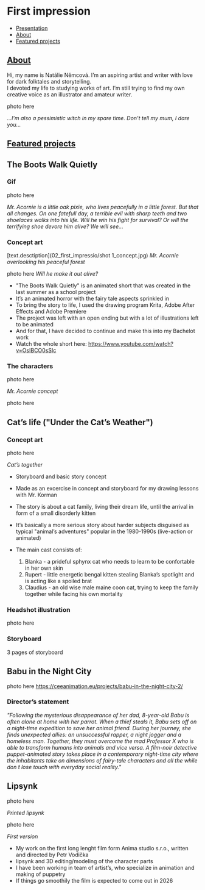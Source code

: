 # First impression

- [Presentation](Presentation.md)
- [About](About.md)
- [Featured projects](FeaturedProjects.md)

## [About](About.md)

Hi, my name is Natálie Němcová. 
I’m an aspiring artist and writer with love for dark folktales and storytelling.  
I devoted my life to studying works of art. I’m still trying to find my own creative voice as an illustrator and amateur writer.

photo here

_...I’m also a pessimistic witch in my spare time. Don’t tell my mum, I dare you..._ 

## [Featured projects](FeaturedProjects.md)

## The Boots Walk Quietly

### Gif 
photo here

_Mr. Acornie is a little oak pixie, who lives peacefully in a little forest. But that all changes. On one fatefull day, a terrible evil with sharp teeth and two shoelaces walks into his life. Will he win his fight for survival? Or will the terrifying shoe devore him alive? We will see…_

### Concept art

[text.desctiption](02_first_impressio/shot 1_concept.jpg)
_Mr. Acornie overlooking his peaceful forest_

photo here
_Will he make it out alive?_

- "The Boots Walk Quietly" is an animated short that was created in the last summer as a school project
- It’s an animated horror with the fairy tale aspects sprinkled in
- To bring the story to life, I used the drawing program Krita, Adobe After Effects and Adobe Premiere 
- The project was left with an open ending but with a lot of illustrations left to be animated
- And for that, I have decided to continue and make this into my Bachelot work
- Watch the whole short here: https://www.youtube.com/watch?v=OsIBCO0sSIc

 ### The characters
photo here
 
 _Mr. Acornie concept_ 
 
photo here


## Cat’s life ("Under the Cat’s Weather")

### Concept art
photo here 

_Cat’s together_

- Storyboard and basic story concept
- Made as an excercise in concept and storyboard for my drawing lessons with Mr. Korman 
- The story is about a cat family, living their dream life, until the arrival in form of a small disorderly kitten 
- It’s basically a more serious story about harder subjects disguised as typical "animal’s adventures" popular in the 1980-1990s (live-action or animated)
  
- The main cast consists of:
  1. Blanka - a prideful sphynx cat who needs to learn to be confortable in her own skin
  2. Rupert - little energetic bengal kitten stealing Blanka’s spotlight and is acting like a spoiled brat
  3. Claudius - an old wise male maine coon cat, trying to keep the family together while facing his own mortality
 
### Headshot illustration
photo here

### Storyboard 
3 pages of storyboard

 
     
## Babu in the Night City 

photo here
https://ceeanimation.eu/projects/babu-in-the-night-city-2/ 

### Director’s statement
_"Following the mysterious disappearance of her dad, 8-year-old Babu is often alone at home with her parrot. When a thief steals it, Babu sets off on a night-time expedition to save her animal friend. During her journey, she finds unexpected allies: an unsuccessful rapper, a night jogger and a homeless man. Together, they must overcome the mad Professor X who is able to transform humans into animals and vice versa. A film-noir detective puppet-animated story takes place in a contemporary night-time city where the inhabitants take on dimensions of fairy-tale characters and all the while don ́t lose touch with everyday social reality."_ 

## Lipsynk

photo here

_Printed lipsynk_

photo here

_First version_

- My work on the first long lenght film form Anima studio s.r.o., written and directed by Petr Vodička
- lipsynk and 3D editing/modeling of the character parts
- I have been working in team of artist’s, who specialize in animation and making of puppetry
- If things go smoothily the film is expected to come out in 2026
